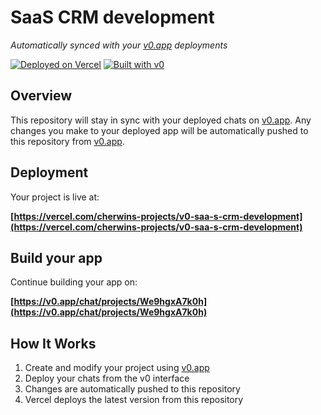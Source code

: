 # SaaS CRM development

*Automatically synced with your [v0.app](https://v0.app) deployments*

[![Deployed on Vercel](https://img.shields.io/badge/Deployed%20on-Vercel-black?style=for-the-badge&logo=vercel)](https://vercel.com/cherwins-projects/v0-saa-s-crm-development)
[![Built with v0](https://img.shields.io/badge/Built%20with-v0.app-black?style=for-the-badge)](https://v0.app/chat/projects/We9hgxA7k0h)

## Overview

This repository will stay in sync with your deployed chats on [v0.app](https://v0.app).
Any changes you make to your deployed app will be automatically pushed to this repository from [v0.app](https://v0.app).

## Deployment

Your project is live at:

**[https://vercel.com/cherwins-projects/v0-saa-s-crm-development](https://vercel.com/cherwins-projects/v0-saa-s-crm-development)**

## Build your app

Continue building your app on:

**[https://v0.app/chat/projects/We9hgxA7k0h](https://v0.app/chat/projects/We9hgxA7k0h)**

## How It Works

1. Create and modify your project using [v0.app](https://v0.app)
2. Deploy your chats from the v0 interface
3. Changes are automatically pushed to this repository
4. Vercel deploys the latest version from this repository